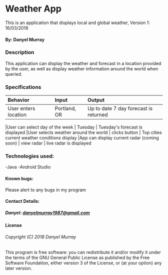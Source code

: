 # Weather App
This is an application that displays local and global weather, Version 1: 16/03/2018
#### By: Danyel Murray
### Description
This application can display the weather and forecast in a location provided by the user, as well as display weather information around the world when queried.

### Specifications
| Behavior | Input | Output |
|:----------------- |:----------------- |:----------------- |
|User enters location | Portland, OR | Up to date 7 day forecast is returned

|User can select day of the week | Tuesday | Tuesday's forecast is displayed
|User selects weather around the world | clicks button | Top cities current weather conditions display
|App can display current radar (coming soon) | view radar | live radar is displayed


### Technologies used:
-Java
-Android Studio


#### Known bugs:
Please alert to any bugs in my program

#### Contact Details:
##### Danyel: danyelmurray1987@gmail.com

#### License
###### Copyright (C) 2018 Danyel Murray

This program is free software: you can redistribute it and/or modify it under the terms of the GNU General Public License as published by the Free Software Foundation, either version 3 of the License, or (at your option) any later version.